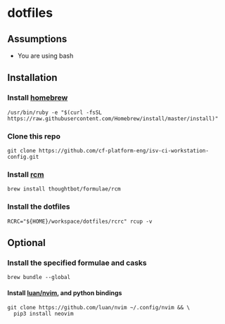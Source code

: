 # dotfiles

## Assumptions

- You are using bash

## Installation

### Install [homebrew](https://brew.sh)

```
/usr/bin/ruby -e "$(curl -fsSL https://raw.githubusercontent.com/Homebrew/install/master/install)"
```

### Clone this repo

```
git clone https://github.com/cf-platform-eng/isv-ci-workstation-config.git
```

### Install [rcm](https://github.com/thoughtbot/rcm)

```
brew install thoughtbot/formulae/rcm
```

### Install the dotfiles

```
RCRC="${HOME}/workspace/dotfiles/rcrc" rcup -v
```

## Optional

### Install the specified formulae and casks

```
brew bundle --global
```

#### Install [luan/nvim](https://github.com/luan/nvim), and python bindings

```
git clone https://github.com/luan/nvim ~/.config/nvim && \
  pip3 install neovim
```
